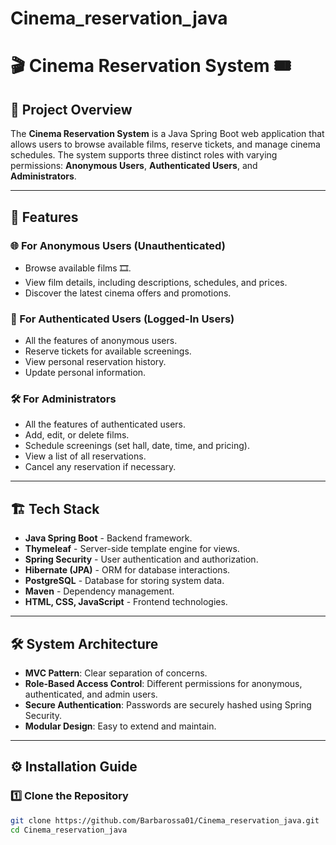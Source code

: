 # Cinema_reservation_java
# 🎬 Cinema Reservation System 🎟️

## 📖 Project Overview

The **Cinema Reservation System** is a Java Spring Boot web application that allows users to browse available films, reserve tickets, and manage cinema schedules. The system supports three distinct roles with varying permissions: **Anonymous Users**, **Authenticated Users**, and **Administrators**.

---

## 🚀 Features

### 🌐 For Anonymous Users (Unauthenticated)
- Browse available films 🎞️.
- View film details, including descriptions, schedules, and prices.
- Discover the latest cinema offers and promotions.

### 👤 For Authenticated Users (Logged-In Users)
- All the features of anonymous users.
- Reserve tickets for available screenings.
- View personal reservation history.
- Update personal information.

### 🛠️ For Administrators
- All the features of authenticated users.
- Add, edit, or delete films.
- Schedule screenings (set hall, date, time, and pricing).
- View a list of all reservations.
- Cancel any reservation if necessary.

---

## 🏗️ Tech Stack

- **Java Spring Boot** - Backend framework.
- **Thymeleaf** - Server-side template engine for views.
- **Spring Security** - User authentication and authorization.
- **Hibernate (JPA)** - ORM for database interactions.
- **PostgreSQL** - Database for storing system data.
- **Maven** - Dependency management.
- **HTML, CSS, JavaScript** - Frontend technologies.

---

## 🛠️ System Architecture

- **MVC Pattern**: Clear separation of concerns.
- **Role-Based Access Control**: Different permissions for anonymous, authenticated, and admin users.
- **Secure Authentication**: Passwords are securely hashed using Spring Security.
- **Modular Design**: Easy to extend and maintain.

---

## ⚙️ Installation Guide

### 1️⃣ Clone the Repository
```bash
git clone https://github.com/Barbarossa01/Cinema_reservation_java.git
cd Cinema_reservation_java
